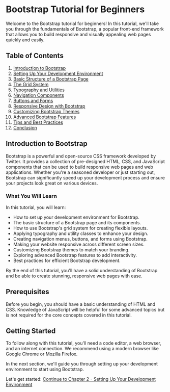 # Bootstrap Tutorial for Beginners

Welcome to the Bootstrap tutorial for beginners! In this tutorial, we'll take you through the fundamentals of Bootstrap, a popular front-end framework that allows you to build responsive and visually appealing web pages quickly and easily.

## Table of Contents

1. [Introduction to Bootstrap](#introduction-to-bootstrap)
2. [Setting Up Your Development Environment](#setting-up-your-development-environment)
3. [Basic Structure of a Bootstrap Page](#basic-structure-of-a-bootstrap-page)
4. [The Grid System](#the-grid-system)
5. [Typography and Utilities](#typography-and-utilities)
6. [Navigation Components](#navigation-components)
7. [Buttons and Forms](#buttons-and-forms)
8. [Responsive Design with Bootstrap](#responsive-design-with-bootstrap)
9. [Customizing Bootstrap Themes](#customizing-bootstrap-themes)
10. [Advanced Bootstrap Features](#advanced-bootstrap-features)
11. [Tips and Best Practices](#tips-and-best-practices)
12. [Conclusion](#conclusion)

## Introduction to Bootstrap

Bootstrap is a powerful and open-source CSS framework developed by Twitter. It provides a collection of pre-designed HTML, CSS, and JavaScript components that can be used to build responsive web pages and web applications. Whether you're a seasoned developer or just starting out, Bootstrap can significantly speed up your development process and ensure your projects look great on various devices.

### What You Will Learn

In this tutorial, you will learn:

- How to set up your development environment for Bootstrap.
- The basic structure of a Bootstrap page and its components.
- How to use Bootstrap's grid system for creating flexible layouts.
- Applying typography and utility classes to enhance your design.
- Creating navigation menus, buttons, and forms using Bootstrap.
- Making your website responsive across different screen sizes.
- Customizing Bootstrap themes to match your branding.
- Exploring advanced Bootstrap features to add interactivity.
- Best practices for efficient Bootstrap development.

By the end of this tutorial, you'll have a solid understanding of Bootstrap and be able to create stunning, responsive web pages with ease.

## Prerequisites

Before you begin, you should have a basic understanding of HTML and CSS. Knowledge of JavaScript will be helpful for some advanced topics but is not required for the core concepts covered in this tutorial.

## Getting Started

To follow along with this tutorial, you'll need a code editor, a web browser, and an internet connection. We recommend using a modern browser like Google Chrome or Mozilla Firefox.

In the next section, we'll guide you through setting up your development environment to start using Bootstrap.

Let's get started: [Continue to Chapter 2 - Setting Up Your Development Environment](#setting-up-your-development-environment)
